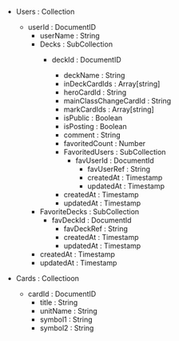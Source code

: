 <!-- 
変更点
・Userのpasswordを消しました。
・CardのcreatedAtとupdatedAtを消しました。
・デッキをいいねする機能に関わるフィールドを修正しました。
・いくつかフィールド名を微修正しました。
　特に、下記の考え方で「お気に入り」や「いいね」といった似通ったものを区別しています。
　　デッキ作成時にお気に入りカードを登録　→　mark
　　ユーザ同士でいいねを登録　→　favorite
 -->
- Users : Collection
    - userId : DocumentID
        - userName : String
        - Decks : SubCollection
            - deckId : DocumentID
                - deckName : String
                - inDeckCardIds : Array[string]
                <!--
                リストとサブコレのどっちにするか諸説あり、サブコレのほうが良い気がしてきた
                サブコレの場合、Cardの基本情報が更新されることはないので、実体を書き写す方針（二重持ち）にする
                - InDeckCards : SubCollection
                  - inDeckCardId : DocumentId
                    - title : String
                    - unitName : String
                    - symbol1 : String
                    - symbol2 : String
                    - createdAt : Timestamp
                -->

                - heroCardId : String
                - mainClassChangeCardId : String
                <!--
                この2つもMapにしてCardの情報そのものをここに持たせたほうがよくね？                
                - heroCard : Map
                  - title : String
                  - unitName : String
                  - symbol1 : String
                  - symbol2 : String
                - mainClassChangeCard : Map
                  - title : String
                  - unitName : String
                  - symbol1 : String
                  - symbol2 : String 
                -->

                - markCardIds : Array[string]
                <!--
                inDeckCardIdsのコメントと同様

                - MarkCards : SubCollection
                  - MarkCardId : DocumentId
                    - title : String
                    - unitName : String
                    - symbol1 : String
                    - symbol2 : String
                    - createdAt : Timestamp
                -->
                - isPublic : Boolean
                - isPosting : Boolean
                - comment : String
                - favoritedCount : Number
                - FavoritedUsers : SubCollection
                  - favUserId : DocumentId
                    - favUserRef : String <!-- Userの情報は書き換え頻度が多いと判断し、DocumentReferenceを持つ方針にする -->
                    - createdAt : Timestamp
                    - updatedAt : Timestamp
                - createdAt : Timestamp
                - updatedAt : Timestamp
        - FavoriteDecks : SubCollection
          - favDeckId : DocumentId
            - favDeckRef : String <!-- Deckの情報は書き換え頻度が多いと判断し、DocumentReferenceを持つ方針にする -->
            - createdAt : Timestamp
            - updatedAt : Timestamp
        - createdAt : Timestamp
        - updatedAt : Timestamp

- Cards : Collectioon <!-- 一旦は検索条件に必要な最低限のカラムだけにする -->
    - cardId : DocumentID
        - title : String
        - unitName : String
        - symbol1 : String
        - symbol2 : String
